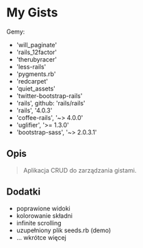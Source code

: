 My Gists
=========

Gemy:
- 'will_paginate'
- 'rails_12factor'
- 'therubyracer'
- 'less-rails'
- 'pygments.rb'
- 'redcarpet'
- 'quiet_assets'
- 'twitter-bootstrap-rails'
- 'rails', github: 'rails/rails'
- 'rails', '4.0.3'
- 'coffee-rails', '~> 4.0.0'
- 'uglifier', '>= 1.3.0'
- 'bootstrap-sass', '~> 2.0.3.1'

Opis
--------------

> Aplikacja CRUD do zarządzania gistami.  


Dodatki
--------------
- poprawione widoki
- kolorowanie składni
- infinite scrolling
- uzupełniony plik seeds.rb (demo)
- ... wkrótce więcej